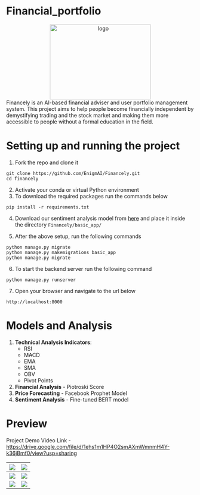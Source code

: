 # Financial_portfolio

<center><img src="assets/logo.png" alt="logo" height="200px" width="270px"></center>
Financely is an AI-based financial adviser and user portfolio management system. This project aims to help people become financially independent by demystifying trading and the stock market and making them more accessible to people without a formal education in the field.

# Setting up and running the project

1. Fork the repo and clone it
```
git clone https://github.com/EnigmAI/Financely.git
cd financely
```
2. Activate your conda or virtual Python environment
3. To download the required packages run the commands below
```
pip install -r requirements.txt
```
4. Download our sentiment analysis model from <a href='https://drive.google.com/file/d/1vGN0481ovU6mQZkgKO2lLAGMKnXVbufi/view?usp=sharing'>here</a> and place it inside the directory `Financely/basic_app/`

5. After the above setup, run the following commands
```
python manage.py migrate
python manage.py makemigrations basic_app
python manage.py migrate
```
6. To start the backend server run the following command
```
python manage.py runserver
```
7. Open your browser and navigate to the url below
```
http://localhost:8000
```

# Models and Analysis

1. <strong>Technical Analysis Indicators</strong>:
    - RSI
    - MACD
    - EMA
    - SMA
    - OBV
    - Pivot Points
2. <strong>Financial Analysis</strong> - Piotroski Score
3. <strong>Price Forecasting</strong> - Facebook Prophet Model
4. <strong>Sentiment Analysis</strong> - Fine-tuned BERT model

# Preview

Project Demo Video Link - https://drive.google.com/file/d/1ehs1m1HP4O2smAXmWmnmH4Y-k36jBmf0/view?usp=sharing

| ![](assets/1.png) | ![](assets/2.png) |
|:------------------|:------------------|
| ![](assets/3.png) | ![](assets/4.png) |
| ![](assets/5.png) | ![](assets/6.png) |
